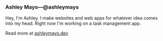 ### Ashley Mays&mdash;@ashleymays

Hey, I'm Ashley. I make websites and web apps for whatever idea comes into my head. Right now I'm working on a task management app.

Read more at <a href="https://ashleymays.dev">ashleymays.dev</a>
